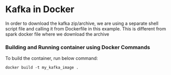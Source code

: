 # Kafka in Docker


In order to download the kafka zip/archive, we are using a separate shell script file and calling it from Dockerfile 
in this example. This is different from spark docker file where we download the archive  



### Building and Running container using Docker Commands

To build the container, run below command:
```
docker build -t my_kafka_image .

```